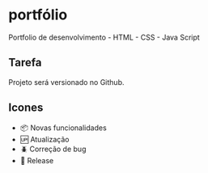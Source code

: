 # portfólio

Portfolio de desenvolvimento - HTML - CSS - Java Script

## Tarefa

Projeto será versionado no Github.

## Icones

- :package: Novas funcionalidades
- :up: Atualização
- :beetle: Correção de bug
- :checkered_flag: Release

